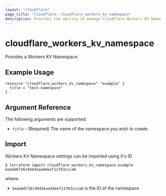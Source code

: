 ```yaml
---
layout: "cloudflare"
page_title: "Cloudflare: cloudflare_workers_kv_namespace"
description: Provides the ability to manage Cloudflare Workers KV Namespace features.
---
```


# cloudflare_workers_kv_namespace

Provides a Workers KV Namespace

## Example Usage

```hcl
resource "cloudflare_workers_kv_namespace" "example" {
  title = "test-namespace"
}
```

## Argument Reference

The following arguments are supported:

- `title` - (Required) The name of the namespace you wish to create.

## Import

Workers KV Namespace settings can be imported using it's ID

```
$ terraform import cloudflare_workers_kv_namespace.example beaeb6716c9443eaa4deef11763ccca6
```

where:

- `beaeb6716c9443eaa4deef11763ccca6` is the ID of the namespace
